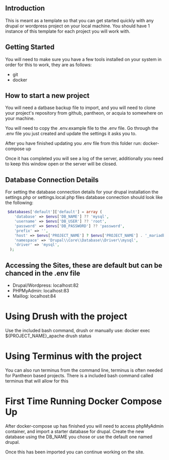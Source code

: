 ## Introduction
This is meant as a template so that you can get started quickly with any drupal
or wordpress project on your local machine.  You should have 1 instance of this template
for each project you will work with.

## Getting Started

You will need to make sure you have a few tools installed on your system
in order for this to work, they are as follows:

- git
- docker

## How to start a new project
You will need a datbase backup file to import, and you will need to clone your project's
repository from github, pantheon, or acquia to somewhere on your machine.

You will need to copy the .env.example file to the .env file. Go through the .env file
you just created and update the settings it asks you to.

After you have finished updating you .env file from this folder run:
docker-compose up

Once it has completed you will see a log of the server, additionally you need to keep this window
open or the server will be closed.

## Database Connection Details
For setting the database connection details for your drupal installation the settings.php or settings.local.php files 
database connection should look like the following:

```php
 $databases['default']['default'] = array (
    'database' => $envs['DB_NAME'] ?? 'mysql',
    'username' => $envs['DB_USER'] ?? 'root',
    'password' => $envs['DB_PASSWORD'] ?? 'password',
    'prefix' => '',
    'host' => $envs['PROJECT_NAME'] ? $envs['PROJECT_NAME'] . '_mariadb' : 'localhost',
    'namespace' => 'Drupal\\Core\\Database\\Driver\\mysql',
    'driver' => 'mysql',
  );
```

## Accessing the Sites, these are default but can be chanced in the .env file
- Drupal/Wordpress: localhost:82
- PHPMyAdmin: localhost:83
- Maillog: localhost:84

# Using Drush with the project
Use the included bash command, drush or manually use:
docker exec ${PROJECT_NAME}_apache drush status

# Using Terminus with the project
You can also run terminus from the command line, terminus is often needed for Pantheon
based projects.  There is a included bash command called terminus that will allow for this

# First Time Running Docker Compose Up
After docker-compose up has finished you will need to access phpMyAdmin container, and import
a starter database for drupal.  Create the new database using the DB_NAME you chose or 
use the default one named drupal. 

Once this has been imported you can continue working on the site.